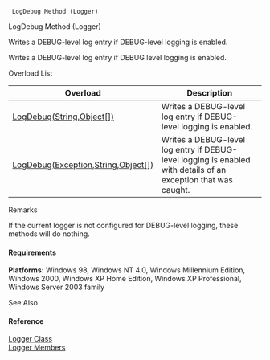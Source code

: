 ﻿     LogDebug Method (Logger)                                                   

LogDebug Method (Logger)

Writes a DEBUG-level log entry if DEBUG-level logging is enabled.

Writes a DEBUG-level log entry if DEBUG level logging is enabled.

Overload List

| Overload | Description |
| --- | --- |
| [LogDebug(String,Object\[\])](FChoice.Common~FChoice.Common.Logger~LogDebug(String,Object[]).md) | Writes a DEBUG-level log entry if DEBUG-level logging is enabled.   |
| [LogDebug(Exception,String,Object\[\])](FChoice.Common~FChoice.Common.Logger~LogDebug(Exception,String,Object[]).md) | Writes a DEBUG-level log entry if DEBUG-level logging is enabled with details of an exception that was caught.   |

Remarks

If the current logger is not configured for DEBUG-level logging, these methods will do nothing.

#### Requirements

**Platforms:** Windows 98, Windows NT 4.0, Windows Millennium Edition, Windows 2000, Windows XP Home Edition, Windows XP Professional, Windows Server 2003 family

See Also

#### Reference

[Logger Class](FChoice.Common~FChoice.Common.Logger.md)  
[Logger Members](FChoice.Common~FChoice.Common.Logger_members.md)